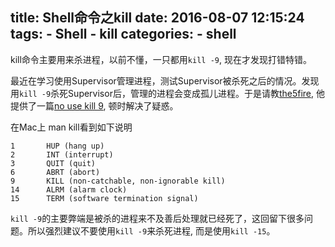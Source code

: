 title: Shell命令之kill
date: 2016-08-07 12:15:24
tags:
    - Shell
    - kill
categories:
    - shell
---
kill命令主要用来杀进程，以前不懂，一只都用`kill -9`, 现在才发现打错特错。

最近在学习使用Supervisor管理进程，测试Supervisor被杀死之后的情况。发现用`kill -9`杀死Supervisor后，管理的进程会变成孤儿进程。于是请教[the5fire](https://www.the5fire.com/), 他提供了一篇[no use kill 9](http://www.vaikan.com/no-no-no-dont-use-kill-9/), 顿时解决了疑惑。

在Mac上 man kill看到如下说明

```
1       HUP (hang up)
2       INT (interrupt)
3       QUIT (quit)
6       ABRT (abort)
9       KILL (non-catchable, non-ignorable kill)
14      ALRM (alarm clock)
15      TERM (software termination signal)
```

`kill -9`的主要弊端是被杀的进程来不及善后处理就已经死了，这回留下很多问题。所以强烈建议不要使用`kill -9`来杀死进程, 而是使用`kill -15`。
